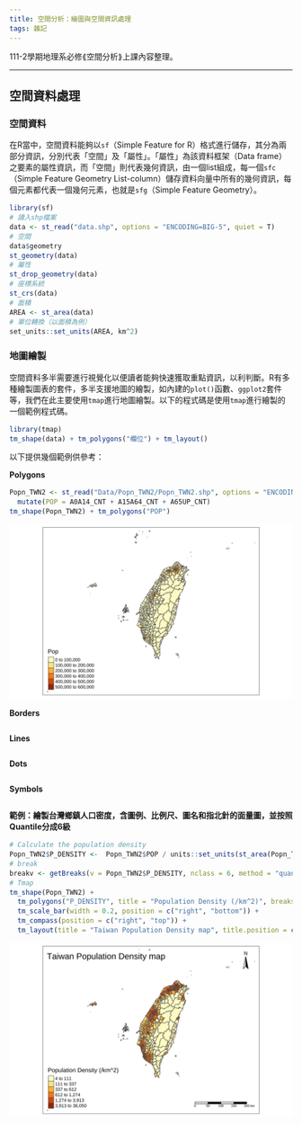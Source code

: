 ```yaml
---
title: 空間分析：繪圖與空間資訊處理
tags: 雜記
---
```


111-2學期地理系必修⟪空間分析⟫上課內容整理。
<!--more-->

---
## 空間資料處理

### 空間資料

在R當中，空間資料能夠以`sf`（Simple Feature for R）格式進行儲存，其分為兩部分資訊，分別代表「空間」及「屬性」。「屬性」為該資料框架（Data frame）之要素的屬性資訊，而「空間」則代表幾何資訊，由一個list組成，每一個`sfc`（Simple Feature Geometry List-column）儲存資料向量中所有的幾何資訊，每個元素都代表一個幾何元素，也就是`sfg`（Simple Feature Geometry）。


```R
library(sf)
# 讀入shp檔案
data <- st_read("data.shp", options = "ENCODING=BIG-5", quiet = T)
# 空間
data$geometry
st_geometry(data)
# 屬性
st_drop_geometry(data)
# 座標系統
st_crs(data)
# 面積
AREA <- st_area(data)
# 單位轉換（以面積為例）
set_units::set_units(AREA, km^2)
```

### 地圖繪製

空間資料多半需要進行視覺化以便讀者能夠快速獲取重點資訊，以利判斷。R有多種繪製圖表的套件，多半支援地圖的繪製，如內建的`plot()`函數、`ggplot2`套件等，我們在此主要使用`tmap`進行地圖繪製。以下的程式碼是使用`tmap`進行繪製的一個範例程式碼。

```R
library(tmap)
tm_shape(data) + tm_polygons("欄位") + tm_layout()
```

以下提供幾個範例供參考：

**Polygons**
```R
Popn_TWN2 <- st_read("Data/Popn_TWN2/Popn_TWN2.shp", options = "ENCODING=BIG-5") %>% 
  mutate(POP = A0A14_CNT + A15A64_CNT + A65UP_CNT)
tm_shape(Popn_TWN2) + tm_polygons("POP")
```
![sample_polygons](sample_polygons.png)

**Borders**
```R
```

**Lines**
```R
```

**Dots**
```R
```

**Symbols**
```R
```

**範例：繪製台灣鄉鎮人口密度，含圖例、比例尺、圖名和指北針的面量圖，並按照Quantile分成6級**
```R
# Calculate the population density
Popn_TWN2$P_DENSITY <-  Popn_TWN2$POP / units::set_units(st_area(Popn_TWN2), km^2)
# break
breakv <- getBreaks(v = Popn_TWN2$P_DENSITY, nclass = 6, method = "quantile")
# Tmap
tm_shape(Popn_TWN2) + 
  tm_polygons("P_DENSITY", title = "Population Density (/km^2)", breaks = breakv) + 
  tm_scale_bar(width = 0.2, position = c("right", "bottom")) + 
  tm_compass(position = c("right", "top")) + 
  tm_layout(title = "Taiwan Population Density map", title.position = c("left", "top"), title.bg.color = T)
```
![sample_tmap](sample_tmap.png)